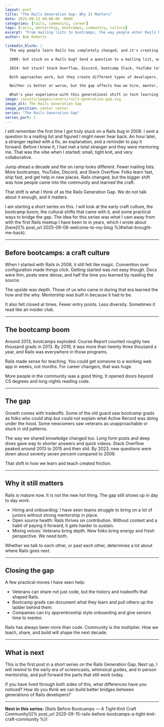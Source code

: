 ```yaml
---
layout: post
title: "The Rails Generation Gap: Why It Matters"
date: 2025-09-12 09:00:00 -0600
categories: [rails, community, career]
tags: [rails, mentorship, bootcamps, community, culture]
excerpt: "From mailing lists to bootcamps, the way people enter Rails has changed. That shift affects how we hire, mentor, and build."
author: Bob Roberts

linkedin_blurb: |
  The way people learn Rails has completely changed, and it's creating a generational divide we don't talk about enough.

  2008: Got stuck on a Rails bug? Send a question to a mailing list, wait an hour, get a thoughtful reply with context and a "pay it forward" reminder.

  2024: Got stuck? Stack Overflow, Discord, bootcamp Slack, YouTube tutorial. Fast answers, less context, different community dynamics.

  Both approaches work, but they create different types of developers. The mailing list generation learned to read code, understand tradeoffs, and think in systems. The bootcamp generation learned to ship fast, iterate quickly, and solve problems efficiently.

  Neither is better or worse, but the gap affects how we hire, mentor, and build teams. Are we bridging this divide effectively, or just talking past each other?

  What's your experience with this generational shift in tech learning?
image: /assets/images/covers/rails-generation-gap.svg
image_alt: The Rails Generation Gap
image_position: center center
series: "The Rails Generation Gap"
series_part: 1
---
```


I still remember the first time I got truly stuck on a Rails bug in 2008. I sent a question to a mailing list and figured I might never hear back. An hour later, a stranger replied with a fix, an explanation, and a reminder to pay it forward. Before I knew it, I had met a total stranger and they were mentoring me. That was the vibe when I started: small, tight knit, and very collaborative.

Jump ahead a decade and the on ramp looks different. Fewer mailing lists. More bootcamps, YouTube, Discord, and Stack Overflow. Folks learn fast, ship fast, and get help in new places. Rails changed, but the bigger shift was how people came into the community and learned the craft.

That shift is what I think of as the Rails Generation Gap. We do not talk about it enough, and it matters.

I am starting a short series on this. I will look at the early craft culture, the bootcamp boom, the cultural shifts that came with it, and some practical ways to bridge the gap. The idea for this series was what I cam away from with the first Rails meetup I have been to in years, which I wrote about [here]({% post_url 2025-09-08-welcome-to-my-blog %}#what-brought-me-back).

---

## Before bootcamps: a craft culture

When I started with Rails in 2008, it still felt like magic. Convention over configuration made things click. Getting started was not easy though. Docs were thin, posts were dense, and half the time you learned by reading the source.

The upside was depth. Those of us who came in during that era learned the how and the why. Mentorship was built in because it had to be.

It also felt closed at times. Fewer entry points. Less diversity. Sometimes it read like an insider club.

---

## The bootcamp boom

Around 2013, bootcamps exploded. Course Report counted roughly two thousand grads in 2013. By 2019, it was more than twenty three thousand a year, and Rails was everywhere in those programs.

Rails made sense for teaching. You could get someone to a working web app in weeks, not months. For career changers, that was huge.

More people in the community was a good thing. It opened doors beyond CS degrees and long nights reading code.

---

## The gap

Growth comes with tradeoffs. Some of the old guard saw bootcamp grads as folks who could ship but could not explain what Active Record was doing under the hood. Some newcomers saw veterans as unapproachable or stuck in old patterns.

The way we shared knowledge changed too. Long form posts and deep dives gave way to shorter answers and quick videos. Stack Overflow peaked around 2013 to 2015 and then slid. By 2023, new questions were down about seventy seven percent compared to 2009.

That shift in how we learn and teach created friction.

---

## Why it still matters

Rails is mature now. It is not the new hot thing. The gap still shows up in day to day work.

- Hiring and onboarding: I have seen teams struggle to bring on a lot of juniors without strong mentorship in place.
- Open source health: Rails thrives on contribution. Without context and a habit of paying it forward, it gets harder to sustain.
- Mixing voices: Veterans bring depth. New folks bring energy and fresh perspective. We need both.

Whether we talk to each other, or past each other, determines a lot about where Rails goes next.

---

## Closing the gap

A few practical moves I have seen help:

- Veterans can share not just code, but the history and tradeoffs that shaped Rails.
- Bootcamp grads can document what they learn and pull others up the ladder behind them.
- Companies can try apprenticeship style onboarding and give seniors time to mentor.

Rails has always been more than code. Community is the multiplier. How we teach, share, and build will shape the next decade.

---

## What is next

This is the first post in a short series on the Rails Generation Gap. Next up, I will rewind to the early era of screencasts, whimsical guides, and in person mentorship, and pull forward the parts that still work today.

If you have lived through both sides of this, what differences have you noticed? How do you think we can build better bridges between generations of Rails developers?

---

**Next in this series:** [Rails Before Bootcamps — A Tight‑Knit Craft Community]({% post_url 2025-09-15-rails-before-bootcamps-a-tight-knit-craft-community %})
